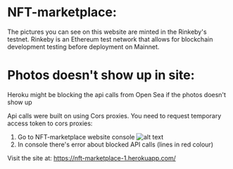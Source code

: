 # NFT-marketplace:

The pictures you can see on this website are minted in the Rinkeby's testnet. 
Rinkeby is an Ethereum test network that allows for blockchain development testing before deployment on Mainnet.

# Photos doesn't show up in site:

Heroku might be blocking the api calls from Open Sea if the photos doesn't show up

Api calls were built on using Cors proxies. You need to request temporary access token to cors proxies:

1. Go to NFT-marketplace website console
![alt text](https://imgur.com/2ogWKjq)
3. In console there's error about blocked API calls (lines in red colour)

Visit the site at: https://nft-marketplace-1.herokuapp.com/
